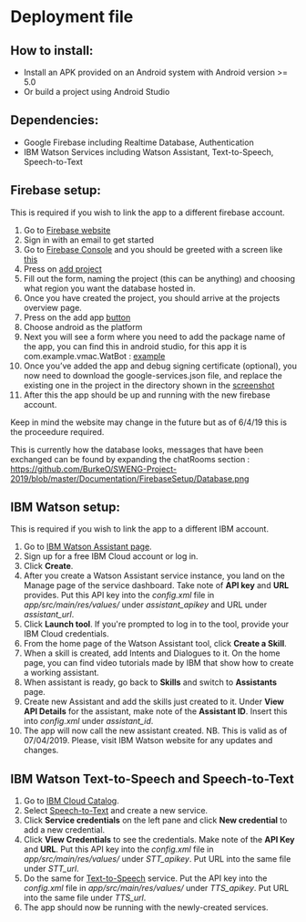 # Deployment file
## How to install:
  - Install an APK provided on an Android system with Android version >= 5.0
  - Or build a project using Android Studio

## Dependencies:
  - Google Firebase including Realtime Database, Authentication
  - IBM Watson Services including Watson Assistant, Text-to-Speech, Speech-to-Text

## Firebase setup:
This is required if you wish to link the app to a different firebase account.
1. Go to [Firebase website](http://firebase.google.com/)
2. Sign in with an email to get started
3. Go to [Firebase Console](https://console.firebase.google.com/) and you should be greeted with a screen like [this]( https://github.com/BurkeO/SWENG-Project-2019/blob/master/Documentation/FirebaseSetup/StartScreen.png)
4. Press on [add project](https://github.com/BurkeO/SWENG-Project-2019/blob/master/Documentation/FirebaseSetup/AddProject.png)
5. Fill out the form, naming the project (this can be anything) and choosing what region you want the database hosted in.
6. Once you have created the project, you should arrive at the projects overview page.
7. Press on the add app [button]( https://github.com/BurkeO/SWENG-Project-2019/blob/master/Documentation/FirebaseSetup/ProjectDashboard.png)
8. Choose android as the platform
9. Next you will see a form where you need to add the package name of the app, you can find this in android studio, for this app it is com.example.vmac.WatBot : [example](https://github.com/BurkeO/SWENG-Project-2019/blob/master/Documentation/FirebaseSetup/RegisterApp.png)
10. Once you’ve added the app and debug signing certificate (optional), you now need to download the google-services.json file, and replace the existing one in the project in the directory shown in the [screenshot](https://github.com/BurkeO/SWENG-Project-2019/blob/master/Documentation/FirebaseSetup/AddingJson.png)
11. After this the app should be up and running with the new firebase account. 

Keep in mind the website may change in the future but as of 6/4/19 this is the proceedure required.

This is currently how the database looks, messages that have been exchanged can be found by expanding the chatRooms section : https://github.com/BurkeO/SWENG-Project-2019/blob/master/Documentation/FirebaseSetup/Database.png


## IBM Watson setup:
This is required if you wish to link the app to a different IBM account.
1. Go to [IBM Watson Assistant page](https://cloud.ibm.com/catalog/services/watson-assistant).
2. Sign up for a free IBM Cloud account or log in.
3. Click **Create**. 
4. After you create a Watson Assistant service instance, you land on the Manage page of the service dashboard. Take note of **API key** and **URL** provides. Put this API key into the *config.xml* file in *app/src/main/res/values/* under *assistant_apikey* and URL under *assistant_url*.
5. Click **Launch tool**. If you're prompted to log in to the tool, provide your IBM Cloud credentials.
6. From the home page of the Watson Assistant tool, click **Create a Skill**.
7. When a skill is created, add Intents and Dialogues to it. On the home page, you can find video tutorials made by IBM that show how to create a working assistant.
8. When assistant is ready, go back to **Skills** and switch to **Assistants** page. 
9. Create new Assistant and add the skills just created to it. Under **View API Details** for the assistant, make note of the **Assistant ID**. Insert this into *config.xml* under *assistant_id*.
10. The app will now call the new assistant created.
NB. This is valid as of 07/04/2019. Please, visit IBM Watson website for any updates and changes.

## IBM Watson Text-to-Speech and Speech-to-Text
1. Go to [IBM Cloud Catalog](https://cloud.ibm.com/catalog).
2. Select [Speech-to-Text](https://cloud.ibm.com/catalog/services/speech-to-text) and create a new service.
3. Click **Service credentials** on the left pane and click **New credential** to add a new credential. 
4. Click **View Credentials** to see the credentials. Make note of the **API Key** and **URL**. Put this API key into the *config.xml* file in *app/src/main/res/values/* under *STT_apikey*. Put URL into the same file under *STT_url*.
5. Do the same for [Text-to-Speech](https://cloud.ibm.com/catalog/services/text-to-speech) service. Put the API key into the *config.xml* file in *app/src/main/res/values/* under *TTS_apikey*. Put URL into the same file under *TTS_url*.
6. The app should now be running with the newly-created services.
